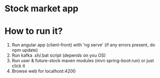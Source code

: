 # Stock market app

# How to run it?

1. Run angular app (client-front) with 'ng serve' (if any errors present, do npm update)
2. Run kafka .sh/.bat script (depends on you OS)
3. Run user & future-stock maven modules (mvn spring-boot:run) or just click it
4. Browse web for localhost:4200
